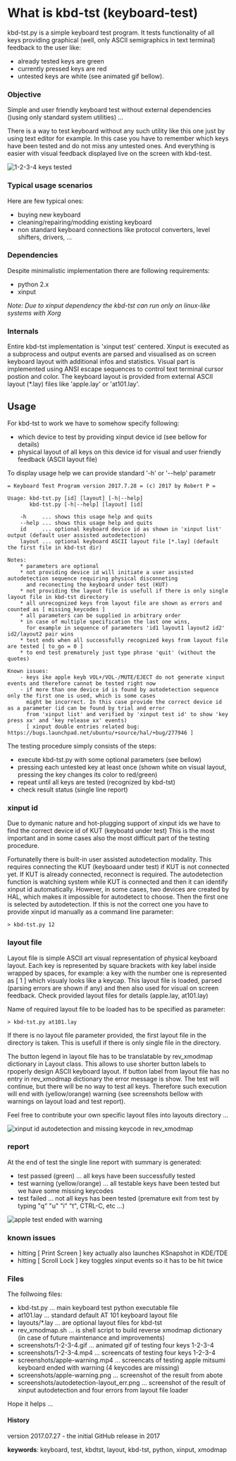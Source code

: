 # What is kbd-tst (keyboard-test)
kbd-tst.py is a simple keyboard test program. It tests functionality of all keys providing graphical (well, only ASCII
semigraphics in text terminal) feedback to the user like:
- already tested keys are green
- currently pressed keys are red
- untested keys are white (see animated gif bellow). 
 
### Objective
Simple and user friendly keyboard test without external dependencies ()using only standard system utilities) ...

There is a way to test keyboard without any such utility like this one just by using text editor for example. In this case
you have to remember which keys have been tested and do not miss any untested ones. And everything is easier with visual 
feedback displayed live on the screen with kbd-test.

![1-2-3-4 keys tested](https://github.com/blue-sky-r/keyboard-test/blob/master/screenshots/1-2-3-4.gif)

### Typical usage scenarios
Here are few typical ones:
- buying new keyboard
- cleaning/repairing/modding existing keyboard
- non standard keyboard connections like protocol converters, level shifters, drivers, ...

### Dependencies
Despite minimalistic implementation there are following requirements:
- python 2.x
- xinput

_Note: Due to xinput dependency the kbd-tst can run only on linux-like systems with Xorg_

### Internals
Entire kbd-tst implementation is 'xinput test' centered. Xinput is executed as a subprocess and output events are
parsed and visualised as on screen keyboard layout with additional infos and statistics. Visual part is implemented
using ANSI escape sequences to control text terminal cursor postion and color. The keyboard layout is provided from
external ASCII layout (*.lay) files like 'apple.lay' or 'at101.lay'.  

## Usage
For kbd-tst to work we have to somehow specify following:
- which device to test by providing xinput device id (see bellow for details)
- physical layout of all keys on this device id for visual and user friendly feedback (ASCII layout file)

To display usage help we can provide standard '-h' or '--help' parametr

    = Keyboard Test Program version 2017.7.28 = (c) 2017 by Robert P =

    Usage: kbd-tst.py [id] [layout] [-h|--help]
           kbd-tst.py [-h|--help] [layout] [id]
    
        -h     ... shows this usage help and quits
        --help ... shows this usage help and quits
        id     ... optional keyboard device id as shown in 'xinput list' output (default user assisted autodetection)
        layout ... optional keyboard ASCII layout file [*.lay] (default the first file in kbd-tst dir)
    
    Notes:
        * parameters are optional
        * not providing device id will initiate a user assisted autodetection sequence requiring physical disconneting
          and reconecting the keyboard under test (KUT)
        * not providing the layout file is usefull if there is only single layout file in kbd-tst directory
        * all unrecognized keys from layout file are shown as errors and counted as [ missing_keycodes ]
        * all parameters can be supplied in arbitrary order
        * in case of multiple specification the last one wins,
          for example in sequence of parameters 'id1 layout1 layout2 id2' id2/layout2 pair wins
        * test ends when all successfully recognized keys from layout file are tested [ to_go = 0 ]
        * to end test prematurely just type phrase 'quit' (without the quotes)
    
    Known issues:
        - keys ike apple keyb VOL+/VOL-/MUTE/EJECT do not generate xinput events and therefore cannot be tested right now
        - if more than one device id is found by autodetection sequence only the first one is used, which is some cases
          might be incorrect. In this case provide the correct device id as a parameter (id can be found by trial and error
          from 'xinput list' and verified by 'xinput test id' to show 'key press xx' and 'key release xx' events)
          [ xinput double entries related bug: https://bugs.launchpad.net/ubuntu/+source/hal/+bug/277946 ]

The testing procedure simply consists of the steps:
- execute kbd-tst.py with some optional parameters (see bellow)
- pressing each untested key at least once (shown white on visual layout, pressing the key changes its color to red/green)
- repeat until all keys are tested (recognized by kbd-tst)
- check result status (single line report)

### xinput id
Due to dymanic nature and hot-plugging support of xinput ids we have to find the correct device id of KUT (keyboatd under test) 
This is the most important and in some cases also the most difficult part of the testing procedure.

Fortunatelly there is built-in user assisted autodetection modality. This requires connecting the KUT (keyboaard under test) if KUT 
is not connected yet. If KUT is already connected, reconnect is required. The autodetection function is watching system while
KUT is connected and then it can identify xinput id automatically. However, in some cases, two devices are created by HAL,
which makes it impossible for autodetect to choose. Then the first one is selected by autodetection. If this is not the correct
one you have to provide xinput id manually as a command line parameter:

    > kbd-tst.py 12
    
### layout file
Layout file is simple ASCII art visual representation of physical keyboard layout. Each key is represented by square brackets
with key label inside wrapped by spaces, for example: a key with the number one is represented as [ 1 ] which visualy looks like a keycap.
This layout file is loaded, parsed (parsing errors are shown if any) and then also used for visual on screen feedback. Check provided
layout files for details (apple.lay, at101.lay)

Name of required layout file to be loaded has to be specified as parameter:

    > kbd-tst.py at101.lay
    
If there is no layout file parameter provided, the first layout file in the directory is taken. This is usefull if there is only
single file in the directory. 

The button legend in layout file has to be translatable by rev_xmodmap dictionary in Layout class. This allows to use shorter
button labels to rpoperly design ASCII keyboard layout. If button label from layout file has no entry in rev_xmodmap dictionary
the error message is show. The test will continue, but there will be no way to test all keys. Therefore such execution will
end with (yellow/orange) warning (see screenshots bellow with warnings on layout load and test report).

Feel free to contribute your own specific layout files into layouts directory ...

![xinput id autodetection and missing keycode in rev_xmodmap](https://github.com/blue-sky-r/keyboard-test/blob/master/screenshots/autodetection-layour_err.png)

### report
At the end of test the single line report with summary is generated:
- test passed (green) ... all keys have been successfully tested
- test warning (yellow/orange) ... all testable keys have been tested but we have some missing keycodes 
- test failed ... not all keys has been tested (premature exit from test by typing "q" "u" "i" "t", CTRL-C, etc ...)

![apple test ended with warning](https://github.com/blue-sky-r/keyboard-test/blob/master/screenshots/apple-warning.png)

### known issues
- hitting [ Print Screen ] key actually also launches KSnapshot in KDE/TDE 
- hitting [ Scroll Lock  ] key toggles xinput events so it has to be hit twice 

### Files
The follwoing files:
- kbd-tst.py ... main keyboard test python executable file
- at101.lay ... standard default AT 101 keyboard layout file
- layouts/*.lay ... are optional layout files for kbd-tst
- rev_xmodmap.sh ... is shell script to build reverse xmodmap dictionary (in case of future maintenance and improvements)
- screenshots/1-2-3-4.gif ... animated gif of testing four keys 1-2-3-4
- screenshots/1-2-3-4.mp4 ... screencats of testing four keys 1-2-3-4
- screenshots/apple-warning.mp4 ... screencats of testing apple mitsumi keyboard ended with warning (4 keycodes are missing)
- screenshots/apple-warning.png ... screenshot of the result from abote 
- screenshots/autodetection-layout_err.png ... screenshot of the result of xinput autodetection and four errors from layout file loader

Hope it helps ...

#### History
 version 2017.07.27 - the initial GitHub release in 2017

**keywords**: keyboard, test, kbdtst, layout, kbd-tst, python, xinput, xmodmap
